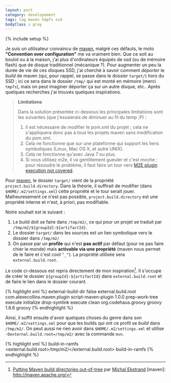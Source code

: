 ```yaml
---
layout: post
category: developement
tags: tag maven tmpfs ssd
bodyClass : gray
---
```

{% include setup %}

Je suis un utilisateur convaincu de [maven](), malgré ces défauts, le moto
__"Convention over configuration"__ me va vraiment bien. Que ce soit au boulot ou
à la maison, j'ai plus d'ordinateurs équipés de ssd (ou de mémoire flash) que de
disque traditionnel (mécanique ?). Pour augmenter un peu la durée de vie de
ces disques SSD, j'ai cherché à savoir comment _déporter_ le _build_ de maven
(qui, pour rappel, se passe dans le dossier ``target/``) hors du SSD ; ici ce
sera dans le dossier ``/tmp/`` qui est monté en mémoire (merci ``tmpfs``),
mais on peut imaginer déporter ça sur un autre disque, etc.. Après quelques
recherches j'ai trouvés quelques inspirations.

> __Limitations__
> 
> Dans la solution présentée ci-dessous les principales limitations sont
> les suivantes (que j'essaierais de diminuer au fil du temp ;P) :
> 
> 1. Il est nécessaire de modifier le pom.xml du projet ; cela ne s'appliquera
>     donc pas à tous les projets maven sans modification du pom.xml.
> 2. Cela ne fonctionne que sur une plateforme qui support les liens
>     symboliques (Linux, Mac OS X, et autre UNIX).
> 3. Cela ne fonctionne qu'avec Java 7 ou plus.
> 4. Si vous utilisez m2e, il va gentillement gueuler et c'est moche ; pour
>     résoudre le problème, il faut faire un tour vers [M2E plugin execution
>     not covered](http://wiki.eclipse.org/M2E_plugin_execution_not_covered).

Pour [maven](), le dossier ``target/`` vient de la propriété
``project.build.directory``. Dans la théorie, il suffirait de modifier (dans
``$HOME/.m2/settings.xml``) cette propriété et le tour serait jouer.
Malheuresement ce n'est pas possible, ``project.build.directory`` est une
propriété interne et n'est, à priori, pas modifiable.

Notre souhait est le suivant :

1. Le build doit se faire dans ``/tmp/m2/``, ce qui pour un projet se traduit
    par ``/tmp/m2/${groupId}:${artifactId}``.
2. Le dossier ``target/`` dans les sources est un lien symbolique vers le
    dossier dans ``/tmp/m2/``
3. On passe par un __profile__ qui n'est __pas actif__ par défaut (pour ne pas
    faire chier le monde) mais __activable via une propriété__ (maven nous permet
    de le faire et c'est cool ``^_^``). La propriété utilisée sera
    ``external.build.root``.

Le code ci-dessous est repris directement de mon inspiration[^inspiration]. Il
s'occupe de créer le dossier ``${groupId}:${artifactId}`` dans 
``external.build.root`` et de faire le lien dans le dossier courant.

{% highlight xml %}
<project>
    <!-- […] -->
    <profiles>
        <profile>
            <id>external-build-dir</id>
            <activation>
                <activeByDefault>false</activeByDefault>
                <property>
                    <name>external.build.root</name>
                </property>
            </activation>
            <build>
                <plugins>
                    <plugin>
                        <groupId>com.alexecollins.maven.plugin</groupId>
                        <artifactId>script-maven-plugin</artifactId>
                        <version>1.0.0</version>
                        <executions>
                            <execution>
                                <id>prep-work-tree</id>
                                <goals>
                                    <goal>execute</goal>
                                </goals>
                                <phase>initialize</phase>
                                <configuration>
                                    <script>
                                        import java.nio.file.*
                                        def dir =
                                        "${external.build.root}/${project.groupId}:${project.artifactId}"
                                        println "using Maven dir ${dir}"
                                        def dirPath = Paths.get(dir)
                                        if (!Files.exists(dirPath)) {
                                        Files.createDirectories(dirPath)
                                        }
                                        def target = Paths.get("${project.build.directory}")
                                        if (!Files.exists(target)) {
                                        Files.createSymbolicLink(target, dirPath)
                                        }</script>
                                </configuration>
                            </execution>
                            <execution>
                                <id>drop-symlink</id>
                                <goals>
                                    <goal>execute</goal>
                                </goals>
                                <phase>clean</phase>
                                <configuration>
                                    <script>
                                        import java.nio.file.*
                                        def target = Paths.get("${project.build.directory}")
                                        if (Files.isSymbolicLink(target)) {
                                        Files.delete(target)
                                        }
                                    </script>
                                </configuration>
                            </execution>
                        </executions>
                        <dependencies>
                            <dependency>
                                <groupId>org.codehaus.groovy</groupId>
                                <artifactId>groovy</artifactId>
                                <version>1.8.6</version>
                            </dependency>
                        </dependencies>
                        <configuration>
                            <language>groovy</language>
                        </configuration>
                    </plugin>
                </plugins>
            </build>
        </profile>
    </profiles>
    <!-- […] -->
</project>
{% endhighlight %}

Ainsi, il suffit ensuite d'avoir quelques choses du genre dans son
``$HOME/.m2/settings.xml`` pour que les builds qui ont ce profil se _build_
dans ``/tmp/m2/``. On peut aussi ne rien avoir dans ``$HOME/.m2/settings.xml``
et utilise ``-Dexternal.build.root=/tmp/m2/`` avec la commande ``mvn``.

{% highlight xml %}
<settings>
    <!-- […] -->
    <profiles>
        <profile>
            <id>build-in-ramfs</id>
            <properties>
                <external.build.root>/tmp/m2/</external.build.root>
            </properties>
        </profile>
    </profiles>
    <activeProfiles>
        <activeProfile>build-in-ramfs</activeProfile>
    </activeProfiles>
    <!-- […] -->
</settings>
{% endhighlight %}

[^inspiration]: [Putting Maven build directories out-of-tree](http://elehack.net/writings/programming/maven-target-in-tmpfs) par [Michal Ekstrand](http://elehack.net/)
[maven]: http://maven.apache.org/
